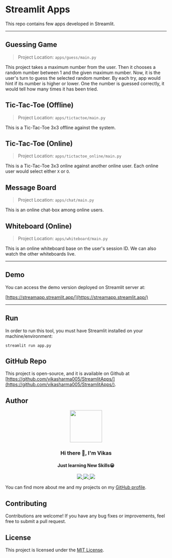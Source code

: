 # Streamlit Apps
This repo contains few apps developed in Streamlit.

___
## Guessing Game

> Project Location: `apps/guess/main.py`

This project takes a maximum number from the user. Then it chooses a random number between 1 and the given maximum number.
Now, it is the user's turn to guess the selected random number. By each try, app would hint if its number is higher or lower.
One the number is guessed correctly, it would tell how many times it has been tried.

## Tic-Tac-Toe (Offline)

> Project Location: `apps/tictactoe/main.py`

This is a Tic-Tac-Toe 3x3 offline against the system.

## Tic-Tac-Toe (Online)

> Project Location: `apps/tictactoe_online/main.py`

This is a Tic-Tac-Toe 3x3 online against another online user. Each online user would select either `X` or `O`. 

## Message Board

> Project Location: `apps/chat/main.py`

This is an online chat-box among online users.

## Whiteboard (Online)

> Project Location: `apps/whiteboard/main.py`

This is an online whiteboard base on the user's session ID. We can also watch the other whiteboards live.

___
## Demo
You can access the demo version deployed on Streamlit server at:

[https://streamapp.streamlit.app/](https://streamapp.streamlit.app/)

___
## Run
In order to run this tool, you must have Streamlit installed on your machine/environment:

    streamlit run app.py


## GitHub Repo
This project is open-source, and it is available on Github at [https://github.com/vikasharma005/StreamlitApps/](https://github.com/vikasharma005/StreamlitApps/).

## Author

<div id="header" align="center">
  <img src="https://media.giphy.com/media/M9gbBd9nbDrOTu1Mqx/giphy.gif" width="100"/>
</div>

<h3 align="center">Hi there 👋, I'm Vikas</h3>
<h4 align="center">Just learning New Skills😀</h4>

<div id="socials" align="center">
  <a href="https://www.linkedin.com/in/vikas-sharma005">
    <img src="https://user-images.githubusercontent.com/76098066/186728913-a66ef85f-4644-4e3a-b847-98309c8cff42.svg">
  </a>
  <a href="https://www.instagram.com/_thisisvikas">
    <img src="https://user-images.githubusercontent.com/76098066/186728908-f1a9919a-f4b2-4262-9515-683e77f8aabf.svg">
  </a>
  <a href="https://twitter.com/hitechvikas05">
    <img src="https://user-images.githubusercontent.com/76098066/186728901-a4d90f01-2cdf-45c1-a1b3-73467c3d2698.svg">
  </a>
</div>

You can find more about me and my projects on my [GitHub profile](https://github.com/vikasharma005).


## Contributing

Contributions are welcome! If you have any bug fixes or improvements, feel free to submit a pull request.

## License

This project is licensed under the [MIT License](LICENSE).
